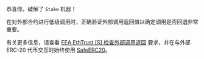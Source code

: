 恭喜你，破解了 `Stake` 机器！

在对外部合约进行低级调用时，正确验证外部调用返回值以确定调用是否回退非常重要。

有关更多信息，请查看 [EEA EthTrust [S] 检查外部调用返回](https://entethalliance.github.io/eta-registry/security-levels-spec.html#req-1-check-return) 要求，并在与外部 ERC-20 代币交互时始终使用 [SafeERC20](https://github.com/OpenZeppelin/openzeppelin-contracts/blob/master/contracts/token/ERC20/utils/SafeERC20.sol)。